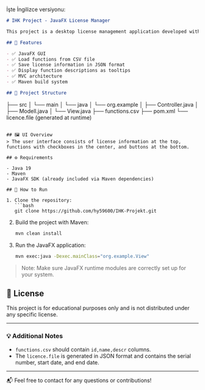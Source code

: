 İşte İngilizce versiyonu:

```markdown
# IHK Project - JavaFX License Manager

This project is a desktop license management application developed with JavaFX. The software allows managing license information of a device and displays functions loaded from a CSV file, saving data in JSON format. The project follows the Model-View-Controller (MVC) architecture.

## 🚀 Features

- ✅ JavaFX GUI
- ✅ Load functions from CSV file
- ✅ Save license information in JSON format
- ✅ Display function descriptions as tooltips
- ✅ MVC architecture
- ✅ Maven build system

## 📁 Project Structure

```
├── src
│   └── main
│       └── java
│           └── org.example
│               ├── Controller.java
│               ├── Modell.java
│               └── View.java
├── functions.csv
├── pom.xml
└── licence.file (generated at runtime)
```

## 🖼️ UI Overview
> The user interface consists of license information at the top, functions with checkboxes in the center, and buttons at the bottom.

## ⚙️ Requirements

- Java 19
- Maven
- JavaFX SDK (already included via Maven dependencies)

## 🏁 How to Run

1. Clone the repository:
   ```bash
   git clone https://github.com/hy59600/IHK-Projekt.git
   ```

2. Build the project with Maven:
   ```bash
   mvn clean install
   ```

3. Run the JavaFX application:
   ```bash
   mvn exec:java -Dexec.mainClass="org.example.View"
   ```

> Note: Make sure JavaFX runtime modules are correctly set up for your system.

## 📄 License
This project is for educational purposes only and is not distributed under any specific license.

---

### 💡 Additional Notes

- `functions.csv` should contain `id,name,descr` columns.
- The `licence.file` is generated in JSON format and contains the serial number, start date, and end date.

---

📬 Feel free to contact for any questions or contributions!
```
